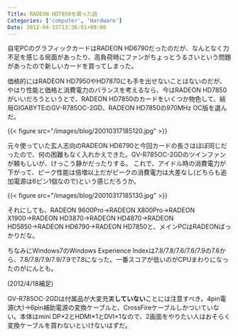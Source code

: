 ```yaml
---
Title: RADEON HD7850を買った話
Categories: ['computer', 'Hardware']
Date: 2012-04-15T13:36:51+09:00
---
```


自宅PCのグラフィックカードはRADEON HD6790だったのだが、なんとなく力不足を感じる局面があったり、高負荷時にファンがちょっとうるさいという問題があったので新しいカードを買ってしまった。

価格的にはRADEON HD7950やHD7870にも手を出せないことはないのだが、やはり性能と価格と消費電力のバランスを考えるなら、今はRADEON HD7850がいいだろうというとで、RADEON HD7850のカードをいくつか物色して、結局GIGABYTEのGV-R785OC-2GD、RADEON HD7850の970MHz OC版を選んだ。

{{< figure src="/images/blog/20010317185120.jpg" >}}

元々使っていた玄人志向のRADEON HD6790と今回カードの長さはほぼ同じだったので、何の困難もなく入れかえできた。GV-R785OC-2GDのツインファンが頼もしいが、けっこう静かだったりする。
これで、アイドル時の消費電力が下がって、ピーク性能は倍増以上だがピークの消費電力は大差なし(どちらも追加電源は6ピン1個なので)という感じだろうか。

{{< figure src="/images/blog/20010317185130.jpg" >}}

それにしても、RADEON 9600Pro→RADEON X800Pro→RADEON X1900→RADEON HD3870→RADEON HD4870→RADEON HD5850→RADEON HD6790→RADEON HD7850と、メインPCはRADEONばっかりだな。

ちなみにWindows7のWindows Experience Indexは7.8/7.8/7.6/7.6/7.9の7.6から、7.8/7.8/7.9/7.9/7.9で7.8になった。一番スコアが低いのがCPUまわりになったのがにんとも。

(2012/4/18補足)

GV-R785OC-2GDは付属品が大変充実<strong>していない</strong>ことには注意すべき。4pin電源(大)→6pin補助電源の変換ケーブルと、CrossFireケーブルしかついていない。本体はmini DP×2とHDMI×1とDVI×1なので、2画面をやりたい人はおそらく変換ケーブルを買わないといけないはずだ。
